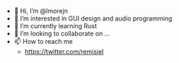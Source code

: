 - 👋 Hi, I’m @lmorejn
- 👀 I’m interested in GUI design and audio programming
- 🌱 I’m currently learning Rust
- 💞️ I’m looking to collaborate on ...
- 📫 How to reach me 
  - https://twitter.com/remisiel

<!---
lmorejn/lmorejn is a ✨ special ✨ repository because its `README.md` (this file) appears on your GitHub profile.
You can click the Preview link to take a look at your changes.
--->
